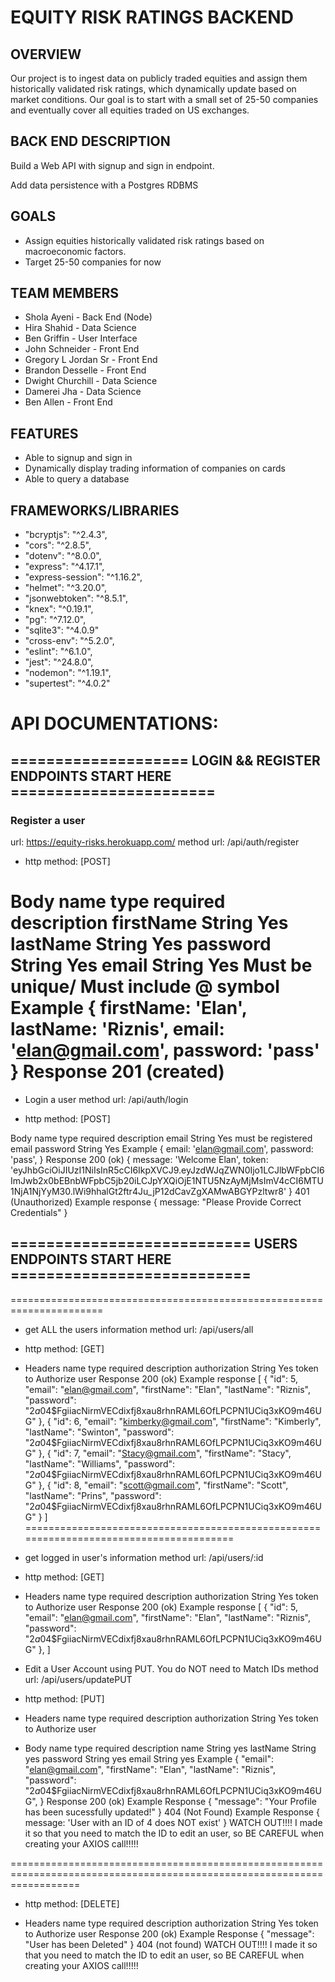 # EQUITY RISK RATINGS BACKEND

## OVERVIEW
Our project is to ingest data on publicly traded equities and assign them historically validated risk ratings, which dynamically update based on market conditions. Our goal is to start with a small set of 25-50 companies and eventually cover all equities traded on US exchanges.

## BACK END DESCRIPTION
Build a Web API with signup and sign in endpoint.

Add data persistence with a Postgres RDBMS

## GOALS
* Assign equities historically validated risk ratings based on macroeconomic factors.
* Target 25-50 companies for now

## TEAM MEMBERS
* Shola Ayeni - Back End (Node)
* Hira Shahid - Data Science
* Ben Griffin - User Interface
* John Schneider - Front End
* Gregory L Jordan Sr - Front End
* Brandon Desselle - Front End
* Dwight Churchill - Data Science
* Damerei Jha - Data Science
* Ben Allen - Front End

## FEATURES
* Able to signup and sign in
* Dynamically display trading information of companies on cards
* Able to query a database

## FRAMEWORKS/LIBRARIES
* "bcryptjs": "^2.4.3",
* "cors": "^2.8.5",
* "dotenv": "^8.0.0",
* "express": "^4.17.1",
* "express-session": "^1.16.2",
* "helmet": "^3.20.0",
* "jsonwebtoken": "^8.5.1",
* "knex": "^0.19.1",
* "pg": "^7.12.0",
* "sqlite3": "^4.0.9"
* "cross-env": "^5.2.0",
* "eslint": "^6.1.0",
* "jest": "^24.8.0",
* "nodemon": "^1.19.1",
* "supertest": "^4.0.2"

# API DOCUMENTATIONS:

## ==================== LOGIN && REGISTER ENDPOINTS START HERE =======================

### Register a user
url: https://equity-risks.herokuapp.com/
method url: /api/auth/register

* http method: [POST]

Body
name	type	required	description
firstName	String	Yes	
lastName	String	Yes	
password	String	Yes	
email	String	Yes	Must be unique/ Must include @ symbol
Example
{
    firstName: 'Elan',
    lastName: 'Riznis',
    email: 'elan@gmail.com',
    password: 'pass'
}
Response
201 (created)
=========================================================================

* Login a user
method url: /api/auth/login

* http method: [POST]

Body
name	type	required	description
email	String	Yes	must be registered email
password	String	Yes	
Example
  {
    email: 'elan@gmail.com',
    password: 'pass',
  }
Response
200 (ok)
{
    message: 'Welcome Elan',
    token: 'eyJhbGciOiJIUzI1NiIsInR5cCI6IkpXVCJ9.eyJzdWJqZWN0Ijo1LCJlbWFpbCI6ImJwb2x0bEBnbWFpbC5jb20iLCJpYXQiOjE1NTU5NzAyMjMsImV4cCI6MTU1NjA1NjYyM30.lWi9hhalGt2ftr4Ju_jP12dCavZgXAMwABGYPzltwr8'
}
401 (Unauthorized)
Example response
{ 
message: "Please Provide Correct Credentials"
}
## =========================== USERS ENDPOINTS START HERE ===========================

======================================================================

* get ALL the users information
method url: /api/users/all

* http method: [GET]

* Headers
name	type	required	description
authorization	String	Yes	token to Authorize user
Response
200 (ok)
Example response
[
    {
        "id": 5,
        "email": "elan@gmail.com",
        "firstName": "Elan",
        "lastName": "Riznis",
        "password": "$2a$04$FgiiacNirmVECdixfj8xau8rhnRAML6OfLPCPN1UCiq3xKO9m46UG"
    },
    {
        "id": 6,
        "email": "kimberky@gmail.com",
        "firstName": "Kimberly",
        "lastName": "Swinton",
        "password": "$2a$04$FgiiacNirmVECdixfj8xau8rhnRAML6OfLPCPN1UCiq3xKO9m46UG"
    },
    {
        "id": 7,
        "email": "Stacy@gmail.com",
        "firstName": "Stacy",
        "lastName": "Williams",
        "password": "$2a$04$FgiiacNirmVECdixfj8xau8rhnRAML6OfLPCPN1UCiq3xKO9m46UG"
    },
    {
        "id": 8,
        "email": "scott@gmail.com",
        "firstName": "Scott",
        "lastName": "Prins",
        "password": "$2a$04$FgiiacNirmVECdixfj8xau8rhnRAML6OfLPCPN1UCiq3xKO9m46UG"
    }
]
=======================================================================================

* get logged in user's information
method url: /api/users/:id

* http method: [GET]

* Headers
name	type	required	description
authorization	String	Yes	token to Authorize user
Response
200 (ok)
Example response
[
    {
        "id": 5,
        "email": "elan@gmail.com",
        "firstName": "Elan",
        "lastName": "Riznis",
        "password": "$2a$04$FgiiacNirmVECdixfj8xau8rhnRAML6OfLPCPN1UCiq3xKO9m46UG"
    },
]


* Edit a User Account using PUT. You do NOT need to Match IDs
method url: /api/users/updatePUT

* http method: [PUT]

* Headers
name	type	required	description
authorization	String	Yes	token to Authorize user
* Body
name	type	required	description
name	String	yes	
lastName	String	yes	
password	String	yes	
email	String	yes	
Example
{
        "email": "elan@gmail.com",
        "firstName": "Elan",
        "lastName": "Riznis",
        "password": "$2a$04$FgiiacNirmVECdixfj8xau8rhnRAML6OfLPCPN1UCiq3xKO9m46UG",
}
Response
200 (ok)
Example Response
{
    "message": "Your Profile has been sucessfully updated!"
}
404 (Not Found)
Example Response
  {
  message: 'User with an ID of 4 does NOT exist'
  }
WATCH OUT!!!! I made it so that you need to match the ID to edit an user, so BE CAREFUL when creating your AXIOS call!!!!!

========================================================================================================================


* http method: [DELETE]

* Headers
name	type	required	description
authorization	String	Yes	token to Authorize user
Response
200 (ok)
Example Response
{
    "message": "User has been Deleted"
}
404 (not found)
WATCH OUT!!!! I made it so that you need to match the ID to edit an user, so BE CAREFUL when creating your AXIOS call!!!!!